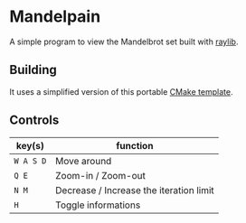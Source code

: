# Mandelpain

A simple program to view the Mandelbrot set built with [raylib](https://github.com/raysan5/raylib).

## Building

It uses a simplified version of this portable [CMake template](https://github.com/SasLuca/raylib-cmake-template).

## Controls

|key(s)|function|
|---|---|
|`W A S D`|Move around|
|`Q E`|Zoom-in / Zoom-out|
|`N M`|Decrease / Increase the iteration limit|
|`H`|Toggle informations|
